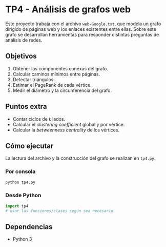 # TP4 - Análisis de grafos web

Este proyecto trabaja con el archivo `web-Google.txt`, que modela un grafo dirigido de páginas web y los enlaces existentes entre ellas. Sobre este grafo se desarrollan herramientas para responder distintas preguntas de análisis de redes.

## Objetivos

1. Obtener las componentes conexas del grafo.
2. Calcular caminos mínimos entre páginas.
3. Detectar triángulos.
4. Estimar el PageRank de cada vértice.
5. Medir el diámetro y la circunferencia del grafo.

## Puntos extra

- Contar ciclos de `k` lados.
- Calcular el *clustering coefficient* global y por vértice.
- Calcular la *betweenness centrality* de los vértices.

## Cómo ejecutar

La lectura del archivo y la construcción del grafo se realizan en `tp4.py`.

### Por consola

```bash
python tp4.py
```

### Desde Python

```python
import tp4
# usar las funciones/clases según sea necesario
```

## Dependencias

- Python 3